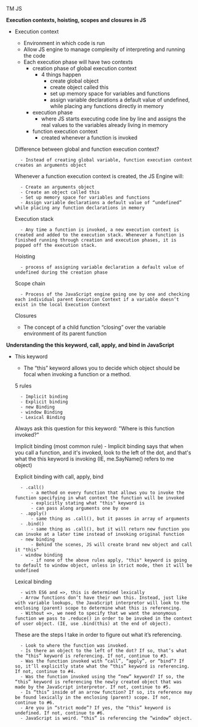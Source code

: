 TM JS

<strong>Execution contexts, hoisting, scopes and closures in JS</strong>

- Execution context

    - Environment in which code is run
    - Allow JS engine to manage complexity of interpreting and running the code
    - Each execution phase will have two contexts
        - creation phase of global execution context
            - 4 things happen
                - create global object
                - create object called this
                - set up memory space for variables and functions
                - assign variable declarations a default value of undefined, while placing any functions directly in memory
        - execution phase
            - where JS starts executing code line by line and assigns the real values to the variables already living in memory
        - function execution context
            - created whenever a function is invoked

    Difference between global and function execution context?

        - Instead of creating global variable, function execution context creates an arguments object

    Whenever a function execution context is created, the JS Engine will: 

        - Create an arguments object
        - Create an object called this
        - Set up memory space for variables and functions
        - Assign variable declarations a default value of “undefined” while placing any function declarations in memory

    Execution stack

        - Any time a function is invoked, a new execution context is created and added to the execution stack. Whenever a function is finished running through creation and execution phases, it is popped off the execution stack.

    Hoisting

        - process of assigning variable declaration a default value of undefined during the creation phase

    Scope chain

        - Process of the JavaScript engine going one by one and checking each individual parent Execution Context if a variable doesn’t exist in the local Execution Context

    Closures

     - The concept of a child function “closing” over the variable environment of its parent function

<strong>Understanding the this keyword, call, apply, and bind in JavaScript</strong>
  
- This keyword

    - The “this” keyword allows you to decide which object should be focal when invoking a function or a method.
    
    5 rules

        - Implicit binding
        - Explicit binding
        - new Binding
        - window Binding
        - Lexical Binding        

    Always ask this question for this keyword: "Where is this function invoked?"

    Implicit binding (most common rule)
        - Implicit binding says that when you call a function, and it's invoked, look to the left of the dot, and that's what the this keyword is invoking (IE, me.SayName() refers to me object)

    Explicit binding with call, apply, bind

        - .call()
            - a method on every function that allows you to invoke the function specifying in what context the function will be invoked
            - explicitly stating what "this" keyword is
            - can pass along arguments one by one
        - .apply()
            - same thing as .call(), but it passes in array of arguments 
        - .bind()
            - same thing as .call(), but it will return new function you can invoke at a later time instead of invoking original function
        - new binding
            - Behind the scenes, JS will create brand new object and call it "this"
        - window binding
            - if none of the above rules apply, "this" keyword is going to default to window object, unless in strict mode, then it will be undefined
            
    Lexical binding

        - with ES6 and =>, this is determined lexically
        - Arrow functions don’t have their own this. Instead, just like with variable lookups, the JavaScript interpretor will look to the enclosing (parent) scope to determine what this is referencing.
        - Without =>, we need to specify that we want the anonymous function we pass to .reduce() in order to be invoked in the context of user object. (IE, use .bind(this) at the end of object).

    These are the steps I take in order to figure out what it’s referencing.

        - Look to where the function was invoked.
        - Is there an object to the left of the dot? If so, that’s what the “this” keyword is referencing. If not, continue to #3.
        - Was the function invoked with “call”, “apply”, or “bind”? If so, it’ll explicitly state what the “this” keyword is referencing. If not, continue to #4.
        - Was the function invoked using the “new” keyword? If so, the “this” keyword is referencing the newly created object that was made by the JavaScript interpretor. If not, continue to #5.
        - Is “this” inside of an arrow function? If so, its reference may be found lexically in the enclosing (parent) scope. If not, continue to #6.
        - Are you in “strict mode”? If yes, the “this” keyword is undefined. If not, continue to #6.
        - JavaScript is weird. “this” is referencing the “window” object.